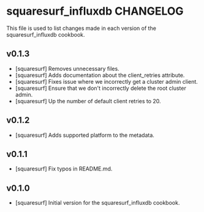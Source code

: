 squaresurf_influxdb CHANGELOG
============================

This file is used to list changes made in each version of the squaresurf_influxdb cookbook.

v0.1.3
------
- [squaresurf] Removes unnecessary files.
- [squaresurf] Adds documentation about the client_retries attribute.
- [squaresurf] Fixes issue where we incorrectly get a cluster admin client.
- [squaresurf] Ensure that we don't incorrectly delete the root cluster admin.
- [squaresurf] Up the number of default client retries to 20.

v0.1.2
------
- [squaresurf] Adds supported platform to the metadata.

v0.1.1
------
- [squaresurf] Fix typos in README.md.

v0.1.0
-----
- [squaresurf] Initial version for the squaresurf_influxdb cookbook.
